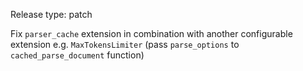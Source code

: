 Release type: patch

Fix `parser_cache` extension in combination with another configurable extension e.g. `MaxTokensLimiter`
(pass `parse_options` to `cached_parse_document` function)
